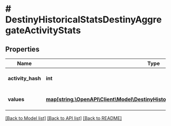 # # DestinyHistoricalStatsDestinyAggregateActivityStats

## Properties

Name | Type | Description | Notes
------------ | ------------- | ------------- | -------------
**activity_hash** | **int** | Hash ID that can be looked up in the DestinyActivityTable. | [optional]
**values** | [**map[string,\OpenAPI\Client\Model\DestinyHistoricalStatsDestinyHistoricalStatsValue]**](DestinyHistoricalStatsDestinyHistoricalStatsValue.md) | Collection of stats for the player in this activity. | [optional]

[[Back to Model list]](../../README.md#models) [[Back to API list]](../../README.md#endpoints) [[Back to README]](../../README.md)
